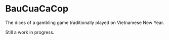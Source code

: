 # BauCuaCaCop
 The dices of a gambling game traditionally played on Vietnamese New Year.
 
 Still a work in progress.
